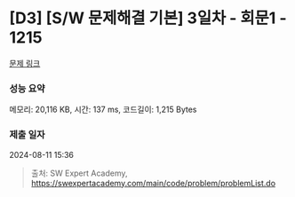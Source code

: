 # [D3] [S/W 문제해결 기본] 3일차 - 회문1 - 1215 

[문제 링크](https://swexpertacademy.com/main/code/problem/problemDetail.do?contestProbId=AV14QpAaAAwCFAYi) 

### 성능 요약

메모리: 20,116 KB, 시간: 137 ms, 코드길이: 1,215 Bytes

### 제출 일자

2024-08-11 15:36



> 출처: SW Expert Academy, https://swexpertacademy.com/main/code/problem/problemList.do